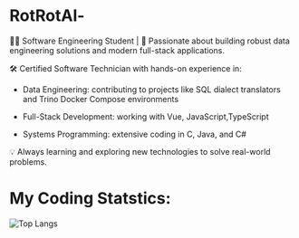 # RotRotAl-
👨‍💻 Software Engineering Student | 🚀 Passionate about building robust data engineering solutions and modern full-stack applications.

🛠️ Certified Software Technician with hands-on experience in:

* Data Engineering: contributing to projects like SQL dialect translators and Trino Docker Compose environments

* Full-Stack Development: working with Vue, JavaScript,TypeScript 

* Systems Programming: extensive coding in C, Java, and C#

💡 Always learning and exploring new technologies to solve real-world problems.

# My Coding Statstics:
![Top Langs](https://github-readme-stats.vercel.app/api/top-langs/?username=RotRotAl) 
